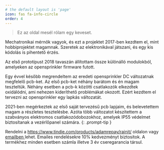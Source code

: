 ```yaml
---
# the default layout is 'page'
icon: fas fa-info-circle
order: 4
---
```


> Ez az oldal mesél rólam egy keveset.

Mechatronikai mérnök vagyok, és ezt a projektet 2017-ben kezdtem el, mint hobbiprojektet magamnak. Szeretek az elektronikával játszani, és egy kis kódolás is pihentető érzés.

Az első prototípust 2018 tavaszán állítottam össze különálló modulokból, amelyeken az opensprinkler firmware futott.

Egy évvel később megrendeltem az eredeti opensprinkler DC változatnak megfelelő pcb-ket. Az első pcb-ket néhány barátom és én magam teszteltük. Néhány esetben a pcb-k közötti csatlakozók elkezdtek oxidálódni, ami nehezen kideríthető problémákat okozott. Ezért kezdtem el tervezni az opensprinkler egy lapkás változatát.

2021-ben megérkeztek az első saját tervezésű pcb lapjaim, és belevetettem magam a részletes tesztelésbe. Azóta több változatot készítettem a szabványos elektromos csatlakozódobozokhoz, amelyek IP55 védelmet biztosítanak a vezérlőpanel számára.
{: .prompt-tip }

Rendelni a <a href="https://www.tindie.com/products/adamrepay/rainit/">https://www.tindie.com/products/adamrepay/rainit/ </a> oldalon vagy <a href="mailto:adam.repay@gmail.com?subject=Rain-IT%20rendelés&body=Tisztelt%20Címzett!%0A%0ARain-IT%20vezérlőt%20szeretnék%20rendelni." target="_top">emailben </a> lehet. Emailes rendelésekre 10% kedvezményt biztosítok. A termékhez minden esetben számla illetve 3 év cseregarancia társul.
